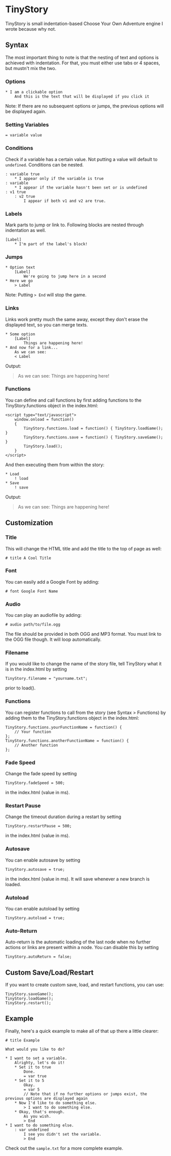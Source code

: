 # TinyStory

TinyStory is small indentation-based Choose Your Own Adventure engine I wrote because why not.

Syntax
------

The most important thing to note is that the nesting of text and options is achieved with indentation. For that, you must either use tabs or 4 spaces, but mustn't mix the two.

### Options
```
* I am a clickable option
    And this is the text that will be displayed if you click it
```

Note: If there are no subsequent options or jumps, the previous options will be displayed again.

### Setting Variables
```
= variable value
```

### Conditions
Check if a variable has a certain value. Not putting a value will default to `undefined`. Conditions can be nested.

```
: variable true
    * I appear only if the variable is true
: variable
    * I appear if the variable hasn't been set or is undefined
: v1 true
	: v2 true
		I appear if both v1 and v2 are true.
```

### Labels
Mark parts to jump or link to. Following blocks are nested through indentation as well.

```
[Label]
    * I'm part of the label's block!
```

### Jumps

```
* Option text
    [Label]
        We're going to jump here in a second
* Here we go
    > Label
```

Note: Putting `> End` will stop the game.

### Links
Links work pretty much the same away, except they don't erase the displayed text, so you can merge texts.

```
* Some option
    [Label]
        Things are happening here!
* And now for a link...
    As we can see:
    < Label
```

Output:
>As we can see:
>Things are happening here!

### Functions
You can define and call functions by first adding functions to the TinyStory.functions object in the index.html:

```
<script type="text/javascript">
	window.onload = function()
	{
		TinyStory.functions.load = function() { TinyStory.loadGame(); }
		TinyStory.functions.save = function() { TinyStory.saveGame(); }
		TinyStory.load();
	}
</script>
```

And then executing them from within the story:

```
* Load
	! load
* Save
	! save
```

Output:
>As we can see:
>Things are happening here!

Customization
-------------

### Title
This will change the HTML title and add the title to the top of page as well:
```
# title A Cool Title
```

### Font
You can easily add a Google Font by adding:
```
# font Google Font Name
```

### Audio
You can play an audiofile by adding:
```
# audio path/to/file.ogg
```

The file should be provided in both OGG and MP3 format. You must link to the OGG file though. It will loop automatically.

### Filename
If you would like to change the name of the story file, tell TinyStory what it is in the index.html by setting
```
TinyStory.filename = "yourname.txt";
```
prior to load().

### Functions
You can register functions to call from the story (see Syntax > Functions) by adding them to the TinyStory.functions object in the index.html:
```
TinyStory.functions.yourFunctionName = function() {
	// Your function
};
TinyStory.functions.anotherFunctionName = function() {
	// Another function
};
```

### Fade Speed
Change the fade speed by setting
```
TinyStory.fadeSpeed = 500;
```
in the index.html (value in ms).

### Restart Pause
Change the timeout duration during a restart by setting
```
TinyStory.restartPause = 500;
```
in the index.html (value in ms).

### Autosave
You can enable autosave by setting
```
TinyStory.autosave = true;
```
in the index.html (value in ms). It will save whenever a new branch is loaded.

### Autoload
You can enable autoload by setting
```
TinyStory.autoload = true;
```

### Auto-Return
Auto-return is the automatic loading of the last node when no further actions or links are present within a node. You can disable this by setting
```
TinyStory.autoReturn = false;
```

Custom Save/Load/Restart
------------------------

If you want to create custom save, load, and restart functions, you can use:

```
TinyStory.saveGame();
TinyStory.loadGame();
TinyStory.restart();
```

Example
-------
Finally, here's a quick example to make all of that up there a little clearer:
```
# title Example

What would you like to do?

* I want to set a variable.
    Alrighty, let's do it!
    * Set it to true
        Done.
        = var true
    * Set it to 5
        Okay.
        = var 5
        // Note that if no further options or jumps exist, the previous options are displayed again
    * Now I'd like to do something else.
        > I want to do something else.
    * Okay, that's enough.
        As you wish.
        > End
* I want to do something else.
    : var undefined
        I see you didn't set the variable.
        > End
```

Check out the `sample.txt` for a more complete example.